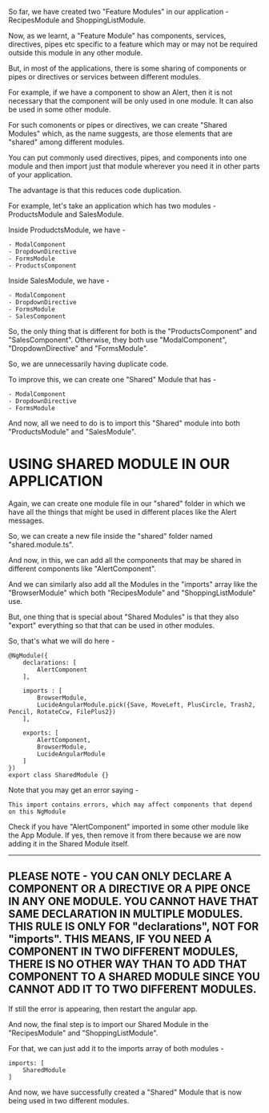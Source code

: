 So far, we have created two "Feature Modules" in our application - RecipesModule and ShoppingListModule.

Now, as we learnt, a "Feature Module" has components, services, directives, pipes etc specific to a feature which may or may not be required outside this module in any other module.

But, in most of the applications, there is some sharing of components or pipes or directives or services between different modules.

For example, if we have a component to show an Alert, then it is not necessary that the component will be only used in one module. It can also be used in some other module. 

For such comonents or pipes or directives, we can create "Shared Modules" which, as the name suggests, are those elements that are "shared" among different modules.

You can put commonly used directives, pipes, and components into one module and then import just that module wherever you need it in other parts of your application.

The advantage is that this reduces code duplication.

For example, let's take an application which has two modules - ProductsModule and SalesModule.

Inside ProdudctsModule, we have - 

    - ModalComponent
    - DropdownDirective
    - FormsModule
    - ProductsComponent

Inside SalesModule, we have -

    - ModalComponent
    - DropdownDirective
    - FormsModule
    - SalesComponent

So, the only thing that is different for both is the "ProductsComponent" and "SalesComponent". Otherwise, they both use "ModalComponent", "DropdownDirective" and "FormsModule".

So, we are unnecessarily having duplicate code.

To improve this, we can create one "Shared" Module that has -

    - ModalComponent
    - DropdownDirective
    - FormsModule

And now, all we need to do is to import this "Shared" module into both "ProductsModule" and "SalesModule".

# USING SHARED MODULE IN OUR APPLICATION

Again, we can create one module file in our "shared" folder in which we have all the things that might be used in different places like the Alert messages.

So, we can create a new file inside the "shared" folder named "shared.module.ts".

And now, in this, we can add all the components that may be shared in different components like "AlertComponent".

And we can similarly also add all the Modules in the "imports" array like the "BrowserModule" which both "RecipesModule" and "ShoppingListModule" use.

But, one thing that is special about "Shared Modules" is that they also "export" everything so that that can be used in other modules.

So, that's what we will do here -

    @NgModule({
        declarations: [
            AlertComponent
        ],

        imports : [
            BrowserModule,
            LucideAngularModule.pick({Save, MoveLeft, PlusCircle, Trash2, Pencil, RotateCcw, FilePlus2})
        ],

        exports: [
            AlertComponent,
            BrowserModule,
            LucideAngularModule
        ]
    })
    export class SharedModule {}

Note that you may get an error saying -

    This import contains errors, which may affect components that depend on this NgModule

Check if you have "AlertComponent" imported in some other module like the App Module. If yes, then remove it from there because we are now adding it in the Shared Module itself.

-----------------------------------------------------------------
PLEASE NOTE - YOU CAN ONLY DECLARE A COMPONENT OR A DIRECTIVE OR A PIPE ONCE IN ANY ONE MODULE. YOU CANNOT HAVE THAT SAME DECLARATION IN MULTIPLE MODULES. THIS RULE IS ONLY FOR "declarations", NOT FOR "imports". THIS MEANS, IF YOU NEED A COMPONENT IN TWO DIFFERENT MODULES, THERE IS NO OTHER WAY THAN TO ADD THAT COMPONENT TO A SHARED MODULE SINCE YOU CANNOT ADD IT TO TWO DIFFERENT MODULES.
-----------------------------------------------------------------

If still the error is appearing, then restart the angular app.

And now, the final step is to import our Shared Module in the "RecipesModule" and "ShoppingListModule".

For that, we can just add it to the imports array of both modules -

    imports: [
        SharedModule
    ]

And now, we have successfully created a "Shared" Module that is now being used in two different modules.